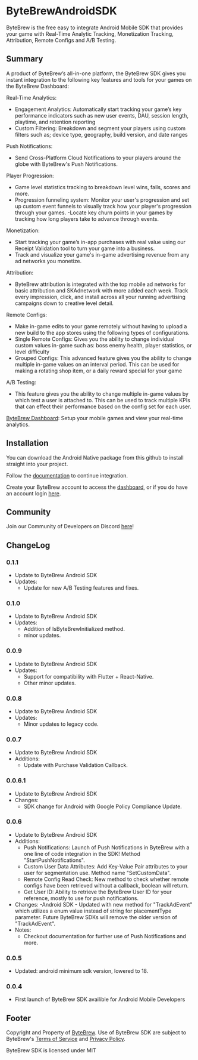 # ByteBrewAndroidSDK
 ByteBrew is the free easy to integrate Android Mobile SDK that provides your game with Real-Time Analytic Tracking, Monetization Tracking, Attribution, Remote Configs and A/B Testing.

 ## Summary
 A product of ByteBrew’s all-in-one platform, the ByteBrew SDK gives you instant integration to the following key features and tools for your games on the ByteBrew Dashboard:

Real-Time Analytics:
 - Engagement Analytics: Automatically start tracking your game’s key performance indicators such as new user events, DAU, session length, playtime, and retention reporting
 - Custom Filtering: Breakdown and segment your players using custom filters such as; device type, geography, build version, and date ranges
 
 Push Notifications:
  - Send Cross-Platform Cloud Notifications to your players around the globe with ByteBrew's Push Notifications.

Player Progression:
 - Game level statistics tracking to breakdown level wins, fails, scores and more.
 - Progression funneling system: Monitor your user's progression and set up custom event funnels to visually track how your player's progression through your games. 
 -Locate key churn points in your games by tracking how long players take to advance through events.

Monetization:
 - Start tracking your game’s in-app purchases with real value using our Receipt Validation tool to turn your game into a business.  
 - Track and visualize your game's in-game advertising revenue from any ad networks you monetize. 

Attribution: 
 - ByteBrew attribution is integrated with the top mobile ad networks for basic attribution and SKAdnetwork with more added each week. Track every impression, click, and install across all your running advertising campaigns down to creative level detail.

Remote Configs: 
 - Make in-game edits to your game remotely without having to upload a new build to the app stores using the following types of configurations.
 - Single Remote Configs: Gives you the ability to change individual custom values in-game such as: boss enemy health, player statistics, or level difficulty
 - Grouped Configs: This advanced feature gives you the ability to change multiple in-game values on an interval period. This can be used for making a rotating shop item, or a daily reward special for your game

A/B Testing: 
 - This feature gives you the ability to change multiple in-game values by which test a user is attached to. This can be used to track multiple KPIs that can effect their performance based on the config set for each user.

 [ByteBrew Dashboard](https://dashboard.bytebrew.io): Setup your mobile games and view your real-time analytics.

 ## Installation
 You can download the Android Native package from this github to install straight into your project.

 Follow the [documentation](https://docs.bytebrew.io/sdk/android) to continue integration.

 Create your ByteBrew account to access the [dashboard](https://dashboard.bytebrew.io/register), or if you do have an account login [here](https://dashboard.bytebrew.io/login).



 ## Community
 Join our Community of Developers on Discord [here](https://discord.gg/sAp4f3tJte)! 


 ## ChangeLog
### 0.1.1
 - Update to ByteBrew Android SDK
 - Updates:
    - Update for new A/B Testing features and fixes.

### 0.1.0
 - Update to ByteBrew Android SDK
 - Updates:
    - Addition of IsByteBrewInitialized method.
    - minor updates.
 
 ### 0.0.9
 - Update to ByteBrew Android SDK
 - Updates:
    - Support for compatibility with Flutter + React-Native.
    - Other minor updates.

 ### 0.0.8
 - Update to ByteBrew Android SDK
 - Updates:
    - Minor updates to legacy code.

 ### 0.0.7
 - Update to ByteBrew Android SDK
 - Additions:
    - Update with Purchase Validation Callback.
 
 ### 0.0.6.1
 - Update to ByteBrew Android SDK
 - Changes:
    - SDK change for Android with Google Policy Compliance Update.

 ### 0.0.6
 - Update to ByteBrew Android SDK
 - Additions:
    - Push Notifications: Launch of Push Notifications in ByteBrew with a one line of code integration in the SDK! Method "StartPushNotifications".
    - Custom User Data Attributes: Add Key-Value Pair attributes to your user for segmentation use. Method name "SetCustomData".
    - Remote Config Read Check: New method to check whether remote configs have been retrieved without a callback, boolean will return.
    - Get User ID: Ability to retrieve the ByteBrew User ID for your reference, mostly to use for push notifications.
- Changes:
    -Android SDK - Updated with new method for "TrackAdEvent" which utilizes a enum value instead of string for placementType parameter. Future ByteBrew SDKs will remove the older version of "TrackAdEvent".
- Notes:
    - Checkout documentation for further use of Push Notifications and more.
 ### 0.0.5
 - Updated: android minimum sdk version, lowered to 18.
 ### 0.0.4
 - First launch of ByteBrew SDK availible for Android Mobile Developers




## Footer
Copyright and Property of [ByteBrew](https://bytebrew.io). Use of ByteBrew SDK are subject to ByteBrew's [Terms of Service](https://docs.bytebrew.io/BBSettings/termsservice) and [Privacy Policy](https://docs.bytebrew.io/BBSettings/privacypolicy).

ByteBrew SDK is licensed under MIT


